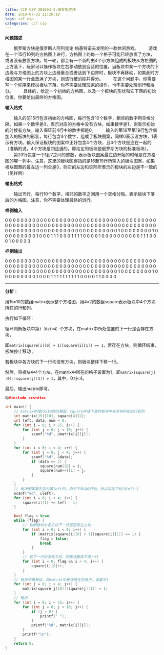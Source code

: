 ```yaml
---
title: CCF CSP 201604-2.俄罗斯方块
date: 2019-07-31 21:26:18
tags: ccf csp
categories: ccf csp
---
```


**问题描述**

　　俄罗斯方块是俄罗斯人阿列克谢·帕基特诺夫发明的一款休闲游戏。
　　游戏在一个15行10列的方格图上进行，方格图上的每一个格子可能已经放置了方块，或者没有放置方块。每一轮，都会有一个新的由4个小方块组成的板块从方格图的上方落下，玩家可以操作板块左右移动放到合适的位置，当板块中某一个方块的下边缘与方格图上的方块上边缘重合或者达到下边界时，板块不再移动，如果此时方格图的某一行全放满了方块，则该行被消除并得分。
　　在这个问题中，你需要写一个程序来模拟板块下落，你不需要处理玩家的操作，也不需要处理消行和得分。
　　具体的，给定一个初始的方格图，以及一个板块的形状和它下落的初始位置，你要给出最终的方格图。

<!--more-->

**输入格式**

　　输入的前15行包含初始的方格图，每行包含10个数字，相邻的数字用空格分隔。如果一个数字是0，表示对应的方格中没有方块，如果数字是1，则表示初始的时候有方块。输入保证前4行中的数字都是0。
　　输入的第16至第19行包含新加入的板块的形状，每行包含4个数字，组成了板块图案，同样0表示没方块，1表示有方块。输入保证板块的图案中正好包含4个方块，且4个方块是连在一起的（准确的说，4个方块是四连通的，即给定的板块是俄罗斯方块的标准板块）。
　　第20行包含一个1到7之间的整数，表示板块图案最左边开始的时候是在方格图的哪一列中。注意，这里的板块图案指的是16至19行所输入的板块图案，如果板块图案的最左边一列全是0，则它的左边和实际所表示的板块的左边是不一致的（见样例）

**输出格式**

　　输出15行，每行10个数字，相邻的数字之间用一个空格分隔，表示板块下落后的方格图。注意，你不需要处理最终的消行。

**样例输入**

0 0 0 0 0 0 0 0 0 0
0 0 0 0 0 0 0 0 0 0
0 0 0 0 0 0 0 0 0 0
0 0 0 0 0 0 0 0 0 0
0 0 0 0 0 0 0 0 0 0
0 0 0 0 0 0 0 0 0 0
0 0 0 0 0 0 0 0 0 0
0 0 0 0 0 0 0 0 0 0
0 0 0 0 0 0 0 0 0 0
0 0 0 0 0 0 0 0 0 0
0 0 0 0 0 0 0 1 0 0
0 0 0 0 0 0 1 0 0 0
0 0 0 0 0 0 1 0 0 0
1 1 1 0 0 0 1 1 1 1
0 0 0 0 1 0 0 0 0 0
0 0 0 0
0 1 1 1
0 0 0 1
0 0 0 0
3

**样例输出**

0 0 0 0 0 0 0 0 0 0
0 0 0 0 0 0 0 0 0 0
0 0 0 0 0 0 0 0 0 0
0 0 0 0 0 0 0 0 0 0
0 0 0 0 0 0 0 0 0 0
0 0 0 0 0 0 0 0 0 0
0 0 0 0 0 0 0 0 0 0
0 0 0 0 0 0 0 0 0 0
0 0 0 0 0 0 0 0 0 0
0 0 0 0 0 0 0 0 0 0
0 0 0 0 0 0 0 1 0 0
0 0 0 0 0 0 1 0 0 0
0 0 0 0 0 0 1 0 0 0
1 1 1 1 1 1 1 1 1 1
0 0 0 0 1 1 0 0 0 0

<hr>

**分析：**

用15x10的数组matrix表示整个方格图，用4x2的数组square表示板块中4个方块所在的行和列。

执行如下循环：

循环判断板块中第`i（0≤i<4）`个方块，在matrix中所处位置的下一行是否存在方块，

即`matrix[square[i][0] + 1][square[i][1]] == 1`，若存在方块，则循环结束，板块停止移动；

若板块中各方块的下一行均没有方块，则板块整体下移一行。

然后，将板块中4个方块，在matrix中所在的格子设置为1，即`matrix[square[j][0]][square[j][1]] = 1`，其中，0≤j<4。

最后，输出matrix即可。

```c++
均#include <cstdio>

int main() {
	// matrix存储15x10的方格图，square存储下落的板块中各方块所在的行和列
	int matrix[15][10], square[4][2];
	int left, data, num = 0;
	for (int i = 0; i < 15; i++) {
		for (int j = 0; j < 10; j++) {
			scanf("%d", &matrix[i][j]);
		}
	}
	for (int i = 0; i < 4; i++) {
		for (int j = 0; j < 4; j++) {
			scanf("%d", &data);
			if (data == 1) {
				square[num][0] = i;
				square[num++][1] = j;
			}
		}
	}
	// 板块图案最左边为第left列，由于下标从0开始，所以实际下标为left-1
	scanf("%d", &left);
	for (int i = 0; i < 4; i++) {
		square[i][1] += left - 1;
	}

	bool flag = true;
	while (flag) {
		// 判断板块中各方块下一行是否存在方块
		for (int i = 0; i < 4; i++) {
			if (matrix[square[i][0] + 1][square[i][1]] == 1) {
				flag = false;
				break;
			}
		}
		// 若下一行均没有方块，则板块整体下落一行
		for (int i = 0; flag && i < 4; i++) {
			square[i][0]++;
		}
	}
	// 板块不再移动，将matrix中板块所在的格子，设置为1
	for (int j = 0; j < 4; j++) {
		matrix[square[j][0]][square[j][1]] = 1;
	}
	// 输出
	for (int i = 0; i < 15; i++) {
		for (int j = 0; j < 10; j++) {
			if (j > 0) {
				printf(" ");
			}
			printf("%d", matrix[i][j]);
		}
		printf("\n");
	}
	return 0;
}
```

